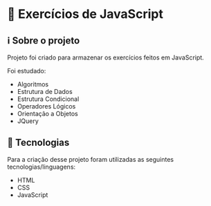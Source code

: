 # 📙 Exercícios de JavaScript

## ℹ️ Sobre o projeto 
Projeto foi criado para armazenar os exercícios feitos em JavaScript.

Foi estudado:

- Algoritmos
- Estrutura de Dados
- Estrutura Condicional
- Operadores Lógicos
- Orientação a Objetos
- JQuery

## 🤖 Tecnologias 
Para a criação desse projeto foram utilizadas as seguintes tecnologias/linguagens: 
- HTML
- CSS
- JavaScript
